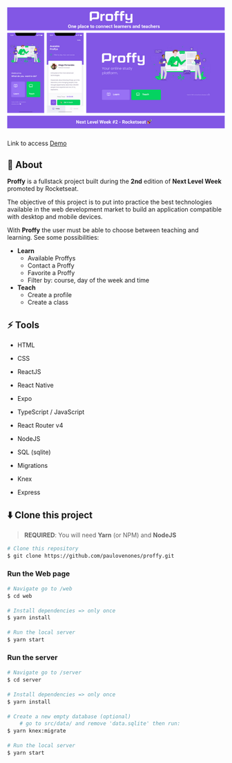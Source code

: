 <h1 align="center">
  <img src="https://github.com/paulovenones/proffy/blob/master/banner.png" alt="Proffy"/>
</h1>

Link to access [Demo](https://proffy-webapp.vercel.app/)

## 📢 About

**Proffy** is a fullstack project built during the **2nd** edition of **Next Level Week** promoted by Rocketseat.

The objective of this project is to put into practice the best technologies available in the web development market to build an application compatible with desktop and mobile devices.

With **Proffy** the user must be able to choose between teaching and learning. See some possibilities:

* **Learn**
   * Available Proffys
   * Contact a Proffy
   * Favorite  a Proffy
   * Filter by: course, day of the week and time
* **Teach**
   * Create a profile
   * Create a class



## ⚡ Tools

* HTML

* CSS

* ReactJS
* React Native
* Expo

* TypeScript / JavaScript

* React Router v4

* NodeJS

* SQL (sqlite)

* Migrations

* Knex

* Express


  

  

## ⬇️ Clone this project

> **REQUIRED**: You will need **Yarn** (or NPM) and **NodeJS**

```bash
# Clone this repository
$ git clone https://github.com/paulovenones/proffy.git
```

### Run the Web page

```bash
# Navigate go to /web
$ cd web

# Install dependencies => only once
$ yarn install

# Run the local server
$ yarn start
```

### Run the server

```bash
# Navigate go to /server
$ cd server

# Install dependencies => only once
$ yarn install

# Create a new empty database (optional)
	# go to src/data/ and remove 'data.sqlite' then run:
$ yarn knex:migrate

# Run the local server
$ yarn start
```
